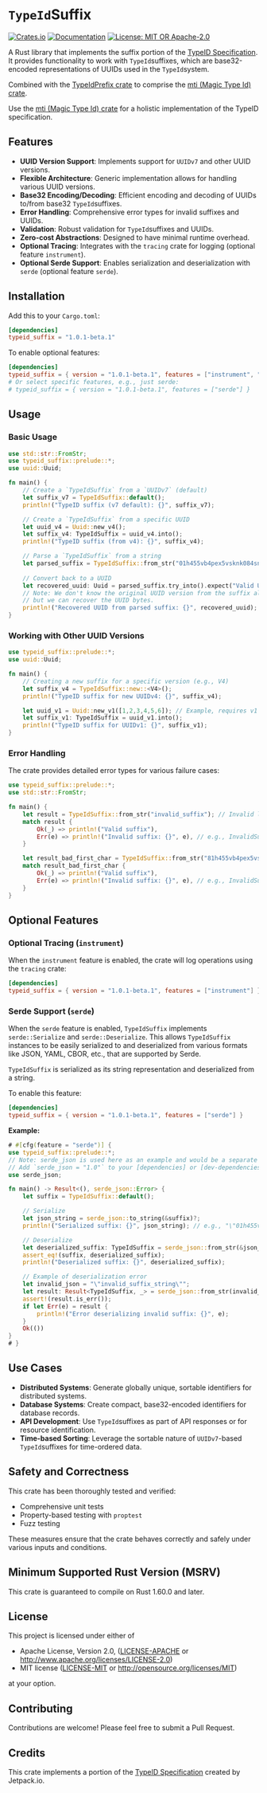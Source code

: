 # `TypeId`Suffix

[![Crates.io](https://img.shields.io/crates/v/typeid_suffix.svg)](https://crates.io/crates/typeid_suffix)
[![Documentation](https://docs.rs/typeid_suffix/badge.svg)](https://docs.rs/typeid_suffix)
[![License: MIT OR Apache-2.0](https://img.shields.io/badge/License-MIT%20OR%20Apache--2.0-blue.svg)](LICENSE)

A Rust library that implements the suffix portion of the [TypeID Specification](https://github.com/jetpack-io/typeid). It provides functionality to work with `TypeId`suffixes, which are base32-encoded representations of UUIDs used in the `TypeId`system.

Combined with the [TypeIdPrefix crate](https://crates.io/crates/typeid_prefix) to comprise the [mti (Magic Type Id) crate](https://crates.io/crates/mti).

Use the [mti (Magic Type Id) crate](https://crates.io/crates/mti) for a holistic implementation of the TypeID specification.

## Features

- **UUID Version Support**: Implements support for `UUIDv7` and other UUID versions.
- **Flexible Architecture**: Generic implementation allows for handling various UUID versions.
- **Base32 Encoding/Decoding**: Efficient encoding and decoding of UUIDs to/from base32 `TypeId`suffixes.
- **Error Handling**: Comprehensive error types for invalid suffixes and UUIDs.
- **Validation**: Robust validation for `TypeId`suffixes and UUIDs.
- **Zero-cost Abstractions**: Designed to have minimal runtime overhead.
- **Optional Tracing**: Integrates with the `tracing` crate for logging (optional feature `instrument`).
- **Optional Serde Support**: Enables serialization and deserialization with `serde` (optional feature `serde`).

## Installation

Add this to your `Cargo.toml`:

```toml
[dependencies]
typeid_suffix = "1.0.1-beta.1"
```

To enable optional features:

```toml
[dependencies]
typeid_suffix = { version = "1.0.1-beta.1", features = ["instrument", "serde"] }
# Or select specific features, e.g., just serde:
# typeid_suffix = { version = "1.0.1-beta.1", features = ["serde"] }
```

## Usage

### Basic Usage

```rust
use std::str::FromStr;
use typeid_suffix::prelude::*;
use uuid::Uuid;

fn main() {
    // Create a `TypeIdSuffix` from a `UUIDv7` (default)
    let suffix_v7 = TypeIdSuffix::default();
    println!("TypeID suffix (v7 default): {}", suffix_v7);

    // Create a `TypeIdSuffix` from a specific UUID
    let uuid_v4 = Uuid::new_v4();
    let suffix_v4: TypeIdSuffix = uuid_v4.into();
    println!("TypeID suffix (from v4): {}", suffix_v4);

    // Parse a `TypeIdSuffix` from a string
    let parsed_suffix = TypeIdSuffix::from_str("01h455vb4pex5vsknk084sn02q").expect("Valid suffix");
    
    // Convert back to a UUID
    let recovered_uuid: Uuid = parsed_suffix.try_into().expect("Valid UUID");
    // Note: We don't know the original UUID version from the suffix alone without context,
    // but we can recover the UUID bytes.
    println!("Recovered UUID from parsed suffix: {}", recovered_uuid);
}
```

### Working with Other UUID Versions

```rust
use typeid_suffix::prelude::*;
use uuid::Uuid;

fn main() {
    // Creating a new suffix for a specific version (e.g., V4)
    let suffix_v4 = TypeIdSuffix::new::<V4>();
    println!("TypeID suffix for new UUIDv4: {}", suffix_v4);

    let uuid_v1 = Uuid::new_v1([1,2,3,4,5,6]); // Example, requires v1 feature on uuid crate
    let suffix_v1: TypeIdSuffix = uuid_v1.into();
    println!("TypeID suffix for UUIDv1: {}", suffix_v1);
}
```

### Error Handling

The crate provides detailed error types for various failure cases:

```rust
use typeid_suffix::prelude::*;
use std::str::FromStr;

fn main() {
    let result = TypeIdSuffix::from_str("invalid_suffix"); // Invalid length and characters
    match result {
        Ok(_) => println!("Valid suffix"),
        Err(e) => println!("Invalid suffix: {}", e), // e.g., InvalidSuffix(InvalidLength)
    }

    let result_bad_first_char = TypeIdSuffix::from_str("81h455vb4pex5vsknk084sn02q"); // First char > '7'
    match result_bad_first_char {
        Ok(_) => println!("Valid suffix"),
        Err(e) => println!("Invalid suffix: {}", e), // e.g., InvalidSuffix(InvalidFirstCharacter)
    }
}
```

## Optional Features

### Optional Tracing (`instrument`)

When the `instrument` feature is enabled, the crate will log operations using the `tracing` crate:

```toml
[dependencies]
typeid_suffix = { version = "1.0.1-beta.1", features = ["instrument"] }
```

### Serde Support (`serde`)

When the `serde` feature is enabled, `TypeIdSuffix` implements `serde::Serialize` and `serde::Deserialize`. This allows `TypeIdSuffix` instances to be easily serialized to and deserialized from various formats like JSON, YAML, CBOR, etc., that are supported by Serde.

`TypeIdSuffix` is serialized as its string representation and deserialized from a string.

To enable this feature:

```toml
[dependencies]
typeid_suffix = { version = "1.0.1-beta.1", features = ["serde"] }
```

**Example:**

```rust
# #[cfg(feature = "serde")] {
use typeid_suffix::prelude::*;
// Note: serde_json is used here as an example and would be a separate dependency.
// Add `serde_json = "1.0"` to your [dependencies] or [dev-dependencies] in Cargo.toml.
use serde_json;

fn main() -> Result<(), serde_json::Error> {
    let suffix = TypeIdSuffix::default();

    // Serialize
    let json_string = serde_json::to_string(&suffix)?;
    println!("Serialized suffix: {}", json_string); // e.g., "\"01h455vb4pex5vsknk084sn02q\""

    // Deserialize
    let deserialized_suffix: TypeIdSuffix = serde_json::from_str(&json_string)?;
    assert_eq!(suffix, deserialized_suffix);
    println!("Deserialized suffix: {}", deserialized_suffix);

    // Example of deserialization error
    let invalid_json = "\"invalid_suffix_string\"";
    let result: Result<TypeIdSuffix, _> = serde_json::from_str(invalid_json);
    assert!(result.is_err());
    if let Err(e) = result {
        println!("Error deserializing invalid suffix: {}", e);
    }
    Ok(())
}
# }
```

## Use Cases

- **Distributed Systems**: Generate globally unique, sortable identifiers for distributed systems.
- **Database Systems**: Create compact, base32-encoded identifiers for database records.
- **API Development**: Use `TypeId`suffixes as part of API responses or for resource identification.
- **Time-based Sorting**: Leverage the sortable nature of `UUIDv7`-based `TypeId`suffixes for time-ordered data.

## Safety and Correctness

This crate has been thoroughly tested and verified:

- Comprehensive unit tests
- Property-based testing with `proptest`
- Fuzz testing

These measures ensure that the crate behaves correctly and safely under various inputs and conditions.

## Minimum Supported Rust Version (MSRV)

This crate is guaranteed to compile on Rust 1.60.0 and later.

## License

This project is licensed under either of

* Apache License, Version 2.0, ([LICENSE-APACHE](LICENSE-APACHE) or http://www.apache.org/licenses/LICENSE-2.0)
* MIT license ([LICENSE-MIT](LICENSE-MIT) or http://opensource.org/licenses/MIT)

at your option.

## Contributing

Contributions are welcome! Please feel free to submit a Pull Request.

## Credits

This crate implements a portion of the [TypeID Specification](https://github.com/jetpack-io/typeid) created by Jetpack.io.